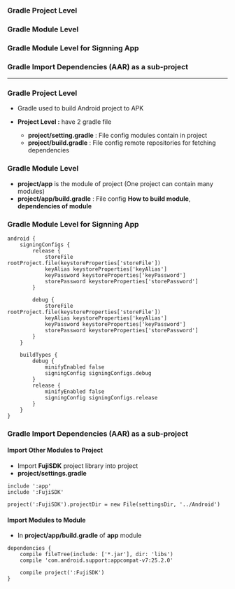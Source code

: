 ### Gradle Project Level
### Gradle Module Level
### Gradle Module Level for Signning App
### Gradle Import Dependencies (AAR) as a sub-project

--------

### Gradle Project Level
* Gradle used to build Android project to APK

* **Project Level :** have 2 gradle file
  * **project/setting.gradle** : File config modules contain in project
  * **project/build.gradle** : File config remote repositories for fetching dependencies
  
### Gradle Module Level
  * **project/app** is the module of project (One project can contain many modules)
  * **project/app/build.gradle** : File config **How to build module**, **dependencies of module**

### Gradle Module Level for Signning App

```
android {
    signingConfigs {
        release {
            storeFile rootProject.file(keystoreProperties['storeFile'])
            keyAlias keystoreProperties['keyAlias']
            keyPassword keystoreProperties['keyPassword']
            storePassword keystoreProperties['storePassword']
        }

        debug {
            storeFile rootProject.file(keystoreProperties['storeFile'])
            keyAlias keystoreProperties['keyAlias']
            keyPassword keystoreProperties['keyPassword']
            storePassword keystoreProperties['storePassword']
        }
    }
    
    buildTypes {
        debug {
            minifyEnabled false
            signingConfig signingConfigs.debug
        }
        release {
            minifyEnabled false
            signingConfig signingConfigs.release
        }
    }
}
```

### Gradle Import Dependencies (AAR) as a sub-project

#### Import Other Modules to Project

* Import **FujiSDK** project library into project 
* **project/settings.gradle**

```
include ':app'
include ':FujiSDK'

project(':FujiSDK').projectDir = new File(settingsDir, '../Android')
```

#### Import Modules to Module
* In **project/app/build.gradle** of **app** module

```
dependencies {
    compile fileTree(include: ['*.jar'], dir: 'libs')
    compile 'com.android.support:appcompat-v7:25.2.0'

    compile project(':FujiSDK')
}
```
